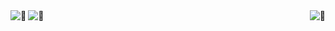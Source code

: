 <img align="left" alt="🦑" src="https://raw.githubusercontent.com/JoshuaDRose/JoshuaDRose/main/general.svg">

<img align="right" alt="🦑" src="https://raw.githubusercontent.com/JoshuaDRose/JoshuaDRose/7687ee2fcfd14d7bfc90fc6a42273295ad2e27b8/achievements.svg">
<img align="center" width=auto alt="🦑" src="https://user-images.githubusercontent.com/22963968/114021347-e3c48b80-9870-11eb-8bc8-998bf39b4d0d.png">
